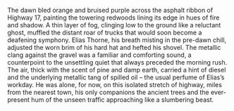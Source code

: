 The dawn bled orange and bruised purple across the asphalt ribbon of Highway 17, painting the towering redwoods lining its edge in hues of fire and shadow.  A thin layer of fog, clinging low to the ground like a reluctant ghost, muffled the distant roar of trucks that would soon become a deafening symphony.  Elias Thorne, his breath misting in the pre-dawn chill, adjusted the worn brim of his hard hat and hefted his shovel.  The metallic clang against the gravel was a familiar and comforting sound, a counterpoint to the unsettling quiet that always preceded the morning rush.  The air, thick with the scent of pine and damp earth, carried a hint of diesel and the underlying metallic tang of spilled oil – the usual perfume of Elias’s workday.  He was alone, for now,  on this isolated stretch of highway, miles from the nearest town, his only companions the ancient trees and the ever-present hum of the unseen traffic approaching like a slumbering beast.
